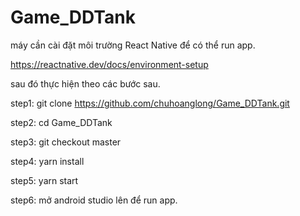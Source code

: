 # Game_DDTank
máy cần cài đặt môi trường React Native để có thể run app.

https://reactnative.dev/docs/environment-setup

sau đó thực hiện theo các bước sau.

step1: git clone https://github.com/chuhoanglong/Game_DDTank.git

step2: cd Game_DDTank

step3: git checkout master

step4: yarn install

step5: yarn start

step6: mở android studio lên để run app.
